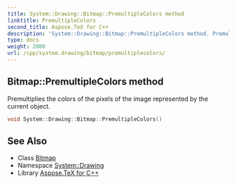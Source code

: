 ```yaml
---
title: System::Drawing::Bitmap::PremultipleColors method
linktitle: PremultipleColors
second_title: Aspose.TeX for C++
description: 'System::Drawing::Bitmap::PremultipleColors method. Premultiplies the colors of the pixels of the image represented by the current object in C++.'
type: docs
weight: 2000
url: /cpp/system.drawing/bitmap/premultiplecolors/
---
```

## Bitmap::PremultipleColors method


Premultiplies the colors of the pixels of the image represented by the current object.

```cpp
void System::Drawing::Bitmap::PremultipleColors()
```

## See Also

* Class [Bitmap](../)
* Namespace [System::Drawing](../../)
* Library [Aspose.TeX for C++](../../../)
